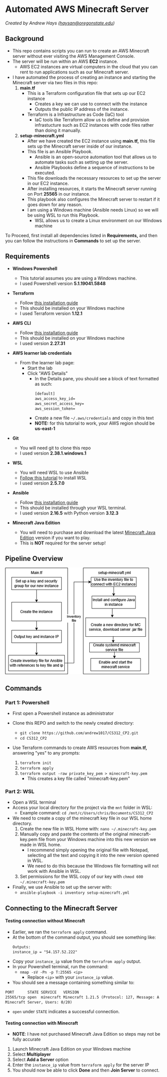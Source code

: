 # Automated AWS Minecraft Server

*Created by Andrew Hays ([haysan@oregonstate.edu](mailto:haysan@oregonstate.edu))*

## Background

- This repo contains scripts you can run to create an AWS Minecraft server without ever visiting the AWS Management Console.
- The server will be run within an AWS **EC2** instance.
  - AWS EC2 instances are virtual computers in the cloud that you can rent to run applications such as our Minecraft server.
- I have automated the process of creating an instance and starting the Minecraft server via two files in this repo:
  1. **main.tf**
     - This is a Terraform configuration file that sets up our EC2 instance
       - Creates a key we can use to connect with the instance
       - Outputs the public IP address of the instance. 
     - Terraform is a Infrastructure as Code (IaC) tool
       - IaC tools like Terraform allow us to define and provision infrastucture such as EC2 instances with code files rather than doing it manually.
  2. **setup-minecraft.yml**
     - After we have created the EC2 instance using **main.tf,** this file sets up the Minecraft server inside of our instance.
     - This file is an Ansible Playbook.
       - Ansible is an open-source automation tool that allows us to automate tasks such as setting up the server.
       - Ansible Playbooks define a sequence of instructions to be executed.
     - This file downloads the necessary resources to set up the server in our EC2 instance.
     - After installing resources, it starts the Minecraft server running on Port **25565** in our instance.
     - This playbook also configures the Minecraft server to restart if it goes down for any reason.
     - I am using a Windows machine (Ansible needs Linux) so we will be using WSL to run this Playbook.
       - WSL allows us to create a Linux environment on our Windows machine  

To Proceed, first install all dependencies listed in **Requirements,** and then you can follow the instructions in **Commands** to set up the server.

## Requirements

- **Windows Powershell**
  - This tutorial assumes you are using a Windows machine.
  - I used Powershell version **5.1.19041.5848**
  
- **Terraform**
  - Follow [this installation guide](https://developer.hashicorp.com/terraform/tutorials/aws-get-started/install-cli)
  - This should be installed on your Windows machine
  - I used Terraform version **1.12.1**

- **AWS CLI**
  - Follow [this installation guide](https://developer.hashicorp.com/terraform/tutorials/aws-get-started/install-cli)
  - This should be installed on your Windows machine
  - I used version **2.27.31**

- **AWS learner lab credentials**
  - From the learner lab page:
    - Start the lab
    - Click "AWS Details" 
      - In the Details pane, you should see a block of text formatted as such:
        ```
        [default]
        aws_access_key_id=
        aws_secret_access_key=
        aws_session_token=
        ```
      -  Create a new file ```~/.aws/credentials``` and copy in this text
      -  **NOTE:** for this tutorial to work, your AWS region should be **us-east-1**
 
- **Git**
  - You will need git to clone this repo
  - I used version **2.38.1.windows.1**

- **WSL**
  - You will need WSL to use Ansible
  - [Follow this tutorial](https://learn.microsoft.com/en-us/windows/wsl/install) to install WSL
  - I used version **2.5.7.0**

- **Ansible**
  - Follow [this installation guide](https://docs.ansible.com/ansible/latest/installation_guide/installation_distros.html#installing-ansible-on-ubuntu)
  - This should be installed through your WSL terminal.
  - I used version **2.16.5** with Python version **3.12.3**

- **Minecraft Java Edition**
  - You will need to purchase and download the latest [Minecraft Java Edition](https://www.minecraft.net/en-us/store/minecraft-java-bedrock-edition-pc?tabs=%7B%22details%22%3A0%7D) version if you want to play.
  - This is **NOT** required for the server setup!

## Pipeline Overview

![Pipeline Diagram](cpp2diagram.drawio.png)


## Commands

### Part 1: Powershell

- First open a Powershell instance as administrator

- Clone this REPO and switch to the newly created directory:
  - ```git clone https://github.com/andrew1017/CS312_CP2.git```
  - ```cd CS312_CP2```
  
- Use Terraform commands to create AWS resources from **main.tf,** answering "yes" to any prompts:
  1. ```terraform init```
  2. ```terraform apply```
  3. ```terraform output -raw private_key_pem > minecraft-key.pem```
     - This creates a key file called "minecraft-key.pem"

### Part 2: WSL

- Open a WSL terminal
- Access your local directory for the project via the ```mnt``` folder in WSL:
  - Example command: ```cd /mnt/c/Users/chris/Documents/CS312_CP2```
- We need to create a copy of the minecraft key file in our WSL home directory.
  1. Create the new file in WSL Home with: ```nano ~/.minecraft-key.pem```
  2. Manually copy and paste the contents of the original minecraft-key.pem file from your Windows machine into this new version we made in WSL home.
     - I recommend simply opening the original file with Notepad, selecting all the text and copying it into the new version opened in WSL.
     - We need to do this because the Windows file formatting will not work with Ansible in WSL.
  3. Set permissions for the WSL copy of our key with ```chmod 600 ~/.minecraft-key.pem```
- Finally, we use Ansible to set up the server with:
  - ```ansible-playbook -i inventory setup-minecraft.yml```

## Connecting to the Minecraft Server

#### Testing connection without Minecraft

- Earlier, we ran the ```terraform apply``` command.
- At the bottom of the command output, you should see something like:
    ```
    Outputs:
    instance_ip = "54.157.52.222"
    ```
- Copy your ```instance_ip``` value from the ```terrafrom apply``` output.
- In your Powershell terminal, run the command:
  - ```nmap -sV -Pn -p T:25565 <ip>```
    - Replace ```<ip>``` with your ```instance_ip``` value.
- You should see a message containing something similar to:
```
PORT      STATE SERVICE   VERSION
25565/tcp open  minecraft Minecraft 1.21.5 (Protocol: 127, Message: A Minecraft Server, Users: 0/20)
```
- ```open``` under ```STATE``` indicates a successful connection.

#### Testing connection with Minecraft
- **NOTE**: I have not purchased Minecraft Java Edition so steps may not be fully accurate
1. Launch Minecraft Java Edition on your Windows machine
2. Select **Multiplayer**
3. Select **Add a Server** option
4. Enter the ```instance_ip``` value from ```terraform apply``` for the server IP
5. You should now be able to click **Done** and then **Join Server** to connect.
  

    
 

